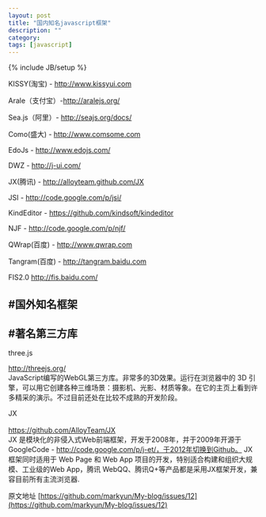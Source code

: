 ```yaml
---
layout: post
title: "国内知名javascript框架"
description: ""
category: 
tags: [javascript]
---
```

{% include JB/setup %}


KISSY(淘宝) - <a href="http://www.kissyui.com">http://www.kissyui.com</a>

Arale（支付宝）-<a href="http://aralejs.org/">http://aralejs.org/</a>

Sea.js（阿里）-   <a href="http://seajs.org/docs/">http://seajs.org/docs/</a>

Como(盛大) - <a href="http://www.comsome.com">http://www.comsome.com</a>

EdoJs - <a href="http://www.edojs.com/">http://www.edojs.com/</a>

DWZ - <a href="http://j-ui.com/">http://j-ui.com/</a>

JX(腾讯) - <a href="http://alloyteam.github.com/JX">http://alloyteam.github.com/JX</a>

JSI - <a href="http://code.google.com/p/jsi/">http://code.google.com/p/jsi/</a> 

KindEditor - <a href="https://github.com/kindsoft/kindeditor">https://github.com/kindsoft/kindeditor</a>

NJF - <a href="http://code.google.com/p/njf/">http://code.google.com/p/njf/</a>

QWrap(百度) - <a href="http://www.qwrap.com">http://www.qwrap.com</a>

Tangram(百度) - <a href="http://tangram.baidu.com">http://tangram.baidu.com</a>

FIS2.0               <a href="http://fis.baidu.com/">http://fis.baidu.com/</a>

<h2>#国外知名框架</h2>

<h2>#著名第三方库</h2>

three.js 

<a href="http://threejs.org/">http://threejs.org/</a><br>
 JavaScript编写的WebGL第三方库。非常多的3D效果。运行在浏览器中的 3D 引擎，可以用它创建各种三维场景：摄影机、光影、材质等象。在它的主页上看到许多精采的演示。不过目前还处在比较不成熟的开发阶段。

JX<br><br><a href="https://github.com/AlloyTeam/JX">https://github.com/AlloyTeam/JX</a> <br>
JX 是模块化的非侵入式Web前端框架，开发于2008年，并于2009年开源于GoogleCode - <a href="http://code.google.com/p/j-et/%EF%BC%8C%E4%BA%8E2012%E5%B9%B4%E5%88%87%E6%8D%A2%E5%88%B0Github%E3%80%82">http://code.google.com/p/j-et/，于2012年切换到Github。</a> JX 框架同时适用于 Web Page 和 Web App 项目的开发，特别适合构建和组织大规模、工业级的Web App，腾讯 WebQQ、腾讯Q+等产品都是采用JX框架开发，兼容目前所有主流浏览器.

原文地址 [https://github.com/markyun/My-blog/issues/12](https://github.com/markyun/My-blog/issues/12)
